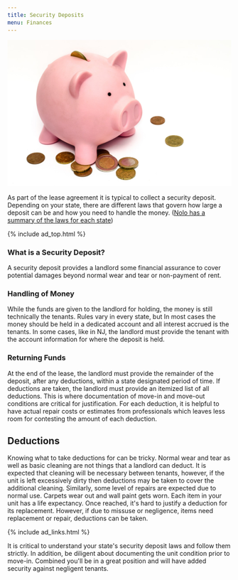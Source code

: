 ```yaml
---
title: Security Deposits
menu: Finances
---
```


![Security Deposits](/images/business-money-pink-coins.jpg)

As part of the lease agreement it is typical to collect a security deposit. Depending on your state, there are different laws that govern how large a deposit can be and how you need to handle the money. ([Nolo has a summary of the laws for each state](http://www.nolo.com/legal-encyclopedia/security-deposit-limits-deadlines-your-state-36186.html))

{% include ad_top.html %}

### What is a Security Deposit?
A security deposit provides a landlord some financial assurance to cover potential damages beyond normal wear and tear or non-payment of rent.  

### Handling of Money
While the funds are given to the landlord for holding, the money is still technically the tenants. Rules vary in every state, but In most cases the money should be held in a dedicated account and all interest accrued is the tenants. In some cases, like in NJ, the landlord must provide the tenant with the account information for where the deposit is held.

### Returning Funds
At the end of the lease, the landlord must provide the remainder of the deposit, after any deductions, within a state designated period of time. If deductions are taken, the landlord must provide an itemized list of all deductions. This is where documentation of move-in and move-out conditions are critical for justification. For each deduction, it is helpful to have actual repair costs or estimates from professionals which leaves less room for contesting the amount of each deduction.

## Deductions
Knowing what to take deductions for can be tricky. Normal wear and tear as well as basic cleaning are not things that a landlord can deduct. It is expected that cleaning will be necessary between tenants, however, if the unit is left excessively dirty then deductions may be taken to cover the additional cleaning. Similarly, some level of repairs are expected due to normal use. Carpets wear out and wall paint gets worn. Each item in your unit has a life expectancy. Once reached, it's hard to justify a deduction for its replacement. However, if due to missuse or negligence, items need replacement or repair, deductions can be taken.

{% include ad_links.html %}

It is critical to understand your state's security deposit laws and follow them strictly. In addition, be diligent about documenting the unit condition prior to move-in. Combined you'll be in a great position and will have added security against negligent tenants.
